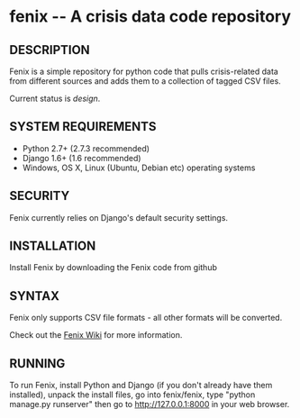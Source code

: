 fenix -- A crisis data code repository
============================================================

## DESCRIPTION

Fenix is a simple repository for python code that pulls crisis-related data from different sources and adds them to a collection of tagged CSV files. 

Current status is *design*.

## SYSTEM REQUIREMENTS

- Python 2.7+ (2.7.3 recommended)
- Django 1.6+ (1.6 recommended)
- Windows, OS X, Linux (Ubuntu, Debian etc) operating systems

## SECURITY

Fenix currently relies on Django's default security settings.

## INSTALLATION

Install Fenix by downloading the Fenix code from github

## SYNTAX

Fenix only supports CSV file formats - all other formats will be converted.

Check out the [Fenix Wiki](https://github.com/bodacea/fenix/wiki) for more information.

## RUNNING

To run Fenix, install Python and Django (if you don't already have them installed), unpack the install files, go into fenix/fenix, type "python manage.py runserver" then go to http://127.0.0.1:8000 in your web browser.